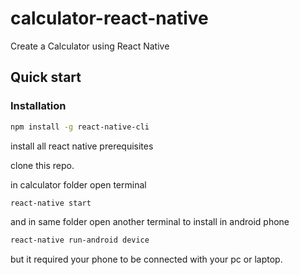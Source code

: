 # calculator-react-native
Create a Calculator using React Native


## Quick start

### Installation

```sh
npm install -g react-native-cli

```
install all react native prerequisites

clone this repo.

in calculator folder open terminal

```sh
react-native start

```
and in same folder open another terminal to install in android phone 

```sh
react-native run-android device 

```
but it required your phone to be connected with your pc or laptop.


